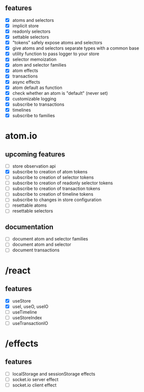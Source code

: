 ## features
- [x] atoms and selectors
- [x] implicit store
- [x] readonly selectors
- [x] settable selectors
- [x] "tokens" safely expose atoms and selectors
- [x] give atoms and selectors separate types with a common base
- [x] utility function to pass logger to your store
- [x] selector memoization
- [x] atom and selector families
- [x] atom effects
- [x] transactions
- [x] async effects
- [x] atom default as function
- [x] check whether an atom is "default" (never set)
- [x] customizable logging
- [x] subscribe to transactions
- [x] timelines
- [x] subscribe to families

# atom.io
## upcoming features
- [ ] store observation api
- [x] subscribe to creation of atom tokens
- [ ] subscribe to creation of selector tokens
- [ ] subscribe to creation of readonly selector tokens
- [ ] subscribe to creation of transaction tokens
- [ ] subscribe to creation of timeline tokens
- [ ] subscribe to changes in store configuration
- [ ] resettable atoms
- [ ] resettable selectors

## documentation
- [ ] document atom and selector families
- [ ] document atom and selector
- [ ] document transactions

# /react
## features
- [x] useStore
- [x] useI, useO, useIO
- [ ] useTimeline
- [ ] useStoreIndex
- [ ] useTransactionIO 

# /effects
## features
- [ ] localStorage and sessionStorage effects
- [ ] socket.io server effect
- [ ] socket.io client effect
